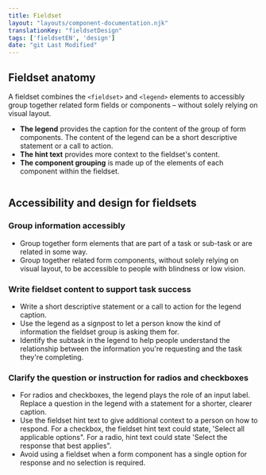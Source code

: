 ```yaml
---
title: Fieldset
layout: "layouts/component-documentation.njk"
translationKey: "fieldsetDesign"
tags: ['fieldsetEN', 'design']
date: "git Last Modified"
---
```


## Fieldset anatomy

A fieldset combines the `<fieldset>` and `<legend>` elements to accessibly group together related form fields or components – without solely relying on visual layout.

- **The legend** provides the caption for the content of the group of form components. The content of the legend can be a short descriptive statement or a call to action.
- **The hint text** provides more context to the fieldset's content.
- **The component grouping** is made up of the elements of each component within the fieldset.

<img class="b-sm b-gray mt-400 p-400" src="/images/en/anatomy/gcds-fieldset-anatomy.svg" alt=""/>

## Accessibility and design for fieldsets

### Group information accessibly

- Group together form elements that are part of a task or sub-task or are related in some way.
- Group together related form components, without solely relying on visual layout, to be accessible to people with blindness or low vision.

### Write fieldset content to support task success

- Write a short descriptive statement or a call to action for the legend caption.
- Use the legend as a signpost to let a person know the kind of information the fieldset group is asking them for.
- Identify the subtask in the legend to help people understand the relationship between the information you're requesting and the task they're completing.

### Clarify the question or instruction for radios and checkboxes

- For radios and checkboxes, the legend plays the role of an input label. Replace a question in the legend with a statement for a shorter, clearer caption.
- Use the fieldset hint text to give additional context to a person on how to respond. For a checkbox, the fieldset hint text could state, 'Select all applicable options". For a radio, hint text could state 'Select the response that best applies".
- Avoid using a fieldset when a form component has a single option for response and no selection is required.
